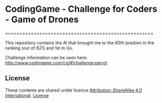 # CodingGame - Challenge for Coders - Game of Drones
====================================================

This repository contains the AI that brought me to the 60th position in the ranking (out of 621) and 1st in Go.

Challenge information can be seen here: http://www.codingame.com/cg/#!challenge:parrot

## License
These contents are shared under licence [Attribution-ShareAlike 4.0 International](http://creativecommons.org/licenses/by-sa/4.0/). [License](http://creativecommons.org/licenses/by-sa/4.0/legalcode)
